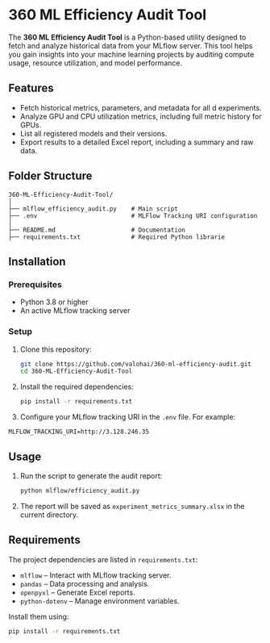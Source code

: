 # 360 ML Efficiency Audit Tool

The **360 ML Efficiency Audit Tool** is a Python-based utility designed to fetch and analyze historical data from your MLflow server. This tool helps you gain insights into your machine learning projects by auditing compute usage, resource utilization, and model performance. 

## Features

- Fetch historical metrics, parameters, and metadata for all d experiments.
- Analyze GPU and CPU utilization metrics, including full metric history for GPUs.
- List all registered models and their versions.
- Export results to a detailed Excel report, including a summary and raw data.

## Folder Structure

```
360-ML-Efficiency-Audit-Tool/
│
├── mlflow_efficiency_audit.py    # Main script
├── .env                          # MLFlow Tracking URI configuration
│
├── README.md                     # Documentation
├── requirements.txt              # Required Python librarie
```

## Installation

### Prerequisites

- Python 3.8 or higher
- An active MLflow tracking server

### Setup

1. Clone this repository:
   ```bash
   git clone https://github.com/valohai/360-ml-efficiency-audit.git
   cd 360-ML-Efficiency-Audit-Tool
   ```

2. Install the required dependencies:
   ```bash
   pip install -r requirements.txt
   ```

3. Configure your MLflow tracking URI in the `.env` file. For example:
```
MLFLOW_TRACKING_URI=http://3.128.246.35
```

## Usage

1. Run the script to generate the audit report:
   ```bash
   python mlflow/efficiency_audit.py
   ```

1. The report will be saved as `experiment_metrics_summary.xlsx` in the current directory.

## Requirements

The project dependencies are listed in `requirements.txt`:
- `mlflow` – Interact with MLflow tracking server.
- `pandas` – Data processing and analysis.
- `openpyxl` – Generate Excel reports.
- `python-dotenv` – Manage environment variables.

Install them using:
```bash
pip install -r requirements.txt
```
